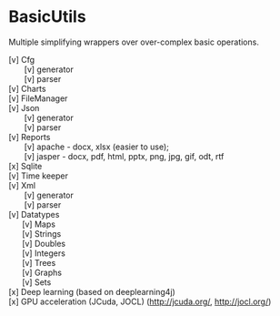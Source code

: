 # BasicUtils
Multiple simplifying wrappers over over-complex basic operations.

[v] Cfg  
&nbsp;&nbsp;&nbsp;&nbsp;&nbsp;&nbsp; [v] generator  
&nbsp;&nbsp;&nbsp;&nbsp;&nbsp;&nbsp; [v] parser   
[v] Charts  
[v] FileManager  
[v] Json  
&nbsp;&nbsp;&nbsp;&nbsp;&nbsp;&nbsp; [v] generator  
&nbsp;&nbsp;&nbsp;&nbsp;&nbsp;&nbsp; [v] parser   
[v] Reports  
&nbsp;&nbsp;&nbsp;&nbsp;&nbsp;&nbsp; [v] apache - docx, xlsx (easier to use);  
&nbsp;&nbsp;&nbsp;&nbsp;&nbsp;&nbsp; [v] jasper - docx, pdf, html, pptx, png, jpg, gif, odt, rtf    
[x] Sqlite  
[v] Time keeper      
[v] Xml  
&nbsp;&nbsp;&nbsp;&nbsp;&nbsp;&nbsp; [v] generator  
&nbsp;&nbsp;&nbsp;&nbsp;&nbsp;&nbsp; [v] parser  
[v] Datatypes   
&nbsp;&nbsp;&nbsp;&nbsp;&nbsp;&nbsp;[v] Maps  
&nbsp;&nbsp;&nbsp;&nbsp;&nbsp;&nbsp;[v] Strings  
&nbsp;&nbsp;&nbsp;&nbsp;&nbsp;&nbsp;[v] Doubles  
&nbsp;&nbsp;&nbsp;&nbsp;&nbsp;&nbsp;[v] Integers    
&nbsp;&nbsp;&nbsp;&nbsp;&nbsp;&nbsp;[v] Trees  
&nbsp;&nbsp;&nbsp;&nbsp;&nbsp;&nbsp;[v] Graphs    
&nbsp;&nbsp;&nbsp;&nbsp;&nbsp;&nbsp;[v] Sets      
[x] Deep learning (based on deeplearning4j)  
[x] GPU acceleration (JCuda, JOCL) (http://jcuda.org/, http://jocl.org/)